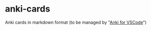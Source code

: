 # anki-cards
Anki cards in markdown format (to be managed by "[Anki for VSCode](https://github.com/jasonwilliams/anki)")
